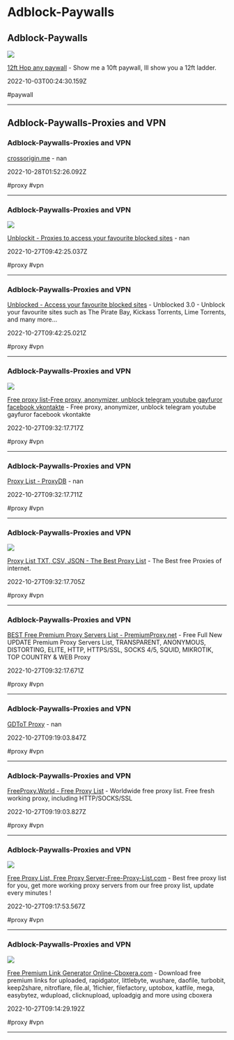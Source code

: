 # Adblock-Paywalls

## Adblock-Paywalls

![](https://12ft.io/og-banner.png)

[12ft Hop any paywall](https://12ft.io) - Show me a 10ft paywall, Ill show you a 12ft ladder.

2022-10-03T00:24:30.159Z

#paywall

---

## Adblock-Paywalls-Proxies and VPN

### Adblock-Paywalls-Proxies and VPN

[crossorigin.me](https://corsproxy.github.io) - nan

2022-10-28T01:52:26.092Z

#proxy #vpn

---

### Adblock-Paywalls-Proxies and VPN

![](https://unblockit.esq/img/android-chrome-144x144.png)

[Unblockit - Proxies to access your favourite blocked sites](https://unblockit.nz) - nan

2022-10-27T09:42:25.037Z

#proxy #vpn

---

### Adblock-Paywalls-Proxies and VPN

[Unblocked - Access your favourite blocked sites](https://unblockedscene.com) - Unblocked 3.0 - Unblock your favourite sites such as The Pirate Bay, Kickass Torrents, Lime Torrents, and many more...

2022-10-27T09:42:25.021Z

#proxy #vpn

---

### Adblock-Paywalls-Proxies and VPN

![](https://proxyservers.pro/build/site/img/logo1-64x64.png?133)

[Free proxy list-Free proxy, anonymizer, unblock telegram youtube gayfuror facebook vkontakte](https://proxyservers.pro) - Free proxy, anonymizer, unblock telegram youtube gayfuror facebook vkontakte

2022-10-27T09:32:17.717Z

#proxy #vpn

---

### Adblock-Paywalls-Proxies and VPN

[Proxy List - ProxyDB](https://proxydb.net) - nan

2022-10-27T09:32:17.711Z

#proxy #vpn

---

### Adblock-Paywalls-Proxies and VPN

![](https://www.proxy-list.download/images/fndpx.jpg)

[Proxy List TXT, CSV, JSON - The Best Proxy List](https://www.proxy-list.download) - The Best free Proxies of internet.

2022-10-27T09:32:17.705Z

#proxy #vpn

---

### Adblock-Paywalls-Proxies and VPN

[BEST Free Premium Proxy Servers List - PremiumProxy.net](https://premiumproxy.net) - Free Full New UPDATE Premium Proxy Servers List, TRANSPARENT, ANONYMOUS, DISTORTING, ELITE, HTTP, HTTPS/SSL, SOCKS 4/5, SQUID, MIKROTIK, TOP COUNTRY & WEB Proxy

2022-10-27T09:32:17.671Z

#proxy #vpn

---

### Adblock-Paywalls-Proxies and VPN

[GDToT Proxy](https://gdbot.xyz) - nan

2022-10-27T09:19:03.847Z

#proxy #vpn

---

### Adblock-Paywalls-Proxies and VPN

[FreeProxy.World - Free Proxy List](https://freeproxy.world) - Worldwide free proxy list. Free fresh working proxy, including HTTP/SOCKS/SSL

2022-10-27T09:19:03.827Z

#proxy #vpn

---

### Adblock-Paywalls-Proxies and VPN

![](https://free-proxy-list.com/imgs/logo.png)

[Free Proxy List, Free Proxy Server-Free-Proxy-List.com](https://free-proxy-list.com) - Best free proxy list for you, get more working proxy servers from our free proxy list, update every minutes !

2022-10-27T09:17:53.567Z

#proxy #vpn

---

### Adblock-Paywalls-Proxies and VPN

![](https://www.cboxera.com/static/logo.png)

[Free Premium Link Generator Online-Cboxera.com](https://www.cboxera.com) - Download free premium links for uploaded, rapidgator, littlebyte, wushare, daofile, turbobit, keep2share, nitroflare, file.al, 1fichier, filefactory, uptobox, katfile, mega, easybytez, wdupload, clicknupload, uploadgig and more using cboxera

2022-10-27T09:14:29.192Z

#proxy #vpn

---
